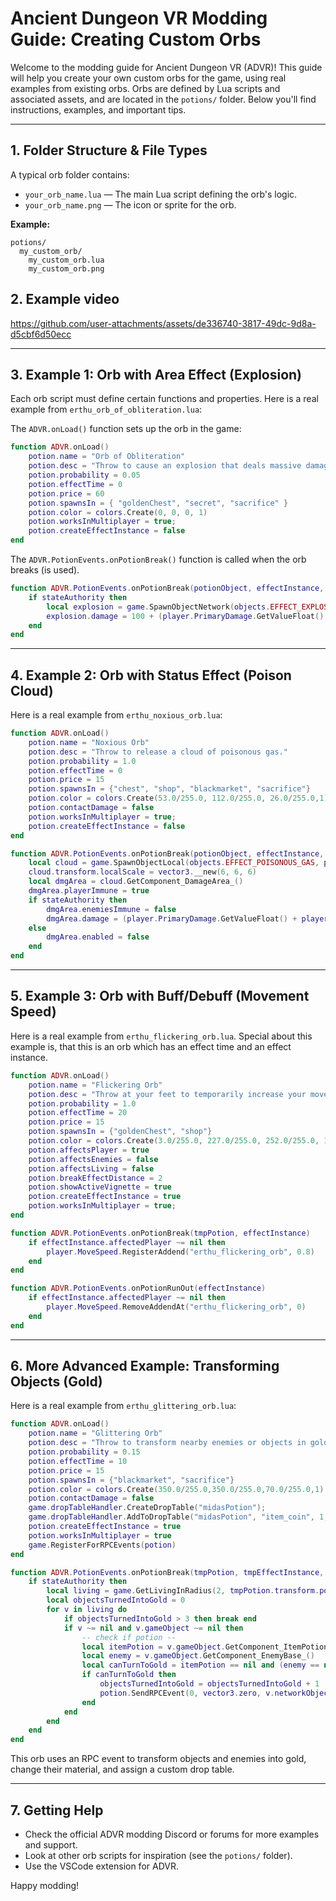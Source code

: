 
# Ancient Dungeon VR Modding Guide: Creating Custom Orbs

Welcome to the modding guide for Ancient Dungeon VR (ADVR)! This guide will help you create your own custom orbs for the game, using real examples from existing orbs. Orbs are defined by Lua scripts and associated assets, and are located in the `potions/` folder. Below you'll find instructions, examples, and important tips.

---

## 1. Folder Structure & File Types

A typical orb folder contains:

- `your_orb_name.lua` — The main Lua script defining the orb's logic.
- `your_orb_name.png` — The icon or sprite for the orb.

**Example:**
```
potions/
  my_custom_orb/
    my_custom_orb.lua
    my_custom_orb.png
```

## 2. Example video

https://github.com/user-attachments/assets/de336740-3817-49dc-9d8a-d5cbf6d50ecc

---

## 3. Example 1: Orb with Area Effect (Explosion)

Each orb script must define certain functions and properties. Here is a real example from `erthu_orb_of_obliteration.lua`:

The `ADVR.onLoad()` function sets up the orb in the game:

```lua
function ADVR.onLoad()
    potion.name = "Orb of Obliteration"
    potion.desc = "Throw to cause an explosion that deals massive damage"
    potion.probability = 0.05
    potion.effectTime = 0
    potion.price = 60
    potion.spawnsIn = { "goldenChest", "secret", "sacrifice" }
    potion.color = colors.Create(0, 0, 0, 1)
    potion.worksInMultiplayer = true;
    potion.createEffectInstance = false
end
```

The `ADVR.PotionEvents.onPotionBreak()` function is called when the orb breaks (is used). 

```lua
function ADVR.PotionEvents.onPotionBreak(potionObject, effectInstance, stateAuthority)
    if stateAuthority then
        local explosion = game.SpawnObjectNetwork(objects.EFFECT_EXPLOSION_BIG, potionObject.transform.position).GetComponent_Explosion_()
        explosion.damage = 100 + (player.PrimaryDamage.GetValueFloat() + player.SecondaryDamage.GetValueFloat()) * 4
    end
end
```

---


## 4. Example 2: Orb with Status Effect (Poison Cloud)

Here is a real example from `erthu_noxious_orb.lua`:

```lua
function ADVR.onLoad()
    potion.name = "Noxious Orb"
    potion.desc = "Throw to release a cloud of poisonous gas."
    potion.probability = 1.0
    potion.effectTime = 0
    potion.price = 15
    potion.spawnsIn = {"chest", "shop", "blackmarket", "sacrifice"}
    potion.color = colors.Create(53.0/255.0, 112.0/255.0, 26.0/255.0,1)
    potion.contactDamage = false
    potion.worksInMultiplayer = true;
    potion.createEffectInstance = false
end

function ADVR.PotionEvents.onPotionBreak(potionObject, effectInstance, stateAuthority)
    local cloud = game.SpawnObjectLocal(objects.EFFECT_POISONOUS_GAS, potionObject.transform.position)
    cloud.transform.localScale = vector3.__new(6, 6, 6)
    local dmgArea = cloud.GetComponent_DamageArea_()
    dmgArea.playerImmune = true
    if stateAuthority then
        dmgArea.enemiesImmune = false
        dmgArea.damage = (player.PrimaryDamage.GetValueFloat() + player.SecondaryDamage.GetValueFloat()) * 0.4
    else
        dmgArea.enabled = false
    end
end
```

---


## 5. Example 3: Orb with Buff/Debuff (Movement Speed)

Here is a real example from `erthu_flickering_orb.lua`. Special about this example is, that this is an orb which has an effect time and an effect instance. 

```lua
function ADVR.onLoad()
    potion.name = "Flickering Orb"
    potion.desc = "Throw at your feet to temporarily increase your movement speed."
    potion.probability = 1.0
    potion.effectTime = 20
    potion.price = 15
    potion.spawnsIn = {"goldenChest", "shop"}
    potion.color = colors.Create(3.0/255.0, 227.0/255.0, 252.0/255.0, 1.0)
    potion.affectsPlayer = true
    potion.affectsEnemies = false
    potion.affectsLiving = false
    potion.breakEffectDistance = 2
    potion.showActiveVignette = true
    potion.createEffectInstance = true
    potion.worksInMultiplayer = true;
end

function ADVR.PotionEvents.onPotionBreak(tmpPotion, effectInstance)
    if effectInstance.affectedPlayer ~= nil then
        player.MoveSpeed.RegisterAddend("erthu_flickering_orb", 0.8)
    end
end

function ADVR.PotionEvents.onPotionRunOut(effectInstance)
    if effectInstance.affectedPlayer ~= nil then
        player.MoveSpeed.RemoveAddendAt("erthu_flickering_orb", 0)
    end
end
```

---


## 6. More Advanced Example: Transforming Objects (Gold)

Here is a real example from `erthu_glittering_orb.lua`:

```lua
function ADVR.onLoad()
    potion.name = "Glittering Orb"
    potion.desc = "Throw to transform nearby enemies or objects in gold."
    potion.probability = 0.15
    potion.effectTime = 10
    potion.price = 15
    potion.spawnsIn = {"blackmarket", "sacrifice"}
    potion.color = colors.Create(350.0/255.0,350.0/255.0,70.0/255.0,1)
    potion.contactDamage = false
    game.dropTableHandler.CreateDropTable("midasPotion");
    game.dropTableHandler.AddToDropTable("midasPotion", "item_coin", 1, 1, 1, 15, 20)
    potion.createEffectInstance = true
    potion.worksInMultiplayer = true
    game.RegisterForRPCEvents(potion)
end

function ADVR.PotionEvents.onPotionBreak(tmpPotion, tmpEffectInstance, stateAuthority)
    if stateAuthority then
        local living = game.GetLivingInRadius(2, tmpPotion.transform.position)
        local objectsTurnedIntoGold = 0
        for v in living do
            if objectsTurnedIntoGold > 3 then break end
            if v ~= nil and v.gameObject ~= nil then
                -- check if potion --
                local itemPotion = v.gameObject.GetComponent_ItemPotion_()
                local enemy = v.gameObject.GetComponent_EnemyBase_()
                local canTurnToGold = itemPotion == nil and (enemy == nil or not enemy.isBoss())
                if canTurnToGold then
                    objectsTurnedIntoGold = objectsTurnedIntoGold + 1
                    potion.SendRPCEvent(0, vector3.zero, v.networkObject, rpcType.TO_ALL)
                end
            end
        end
    end
end
```

This orb uses an RPC event to transform objects and enemies into gold, change their material, and assign a custom drop table.

---

## 7. Getting Help

- Check the official ADVR modding Discord or forums for more examples and support.
- Look at other orb scripts for inspiration (see the `potions/` folder).
- Use the VSCode extension for ADVR.

Happy modding!
